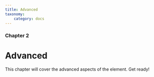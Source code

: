 ```yaml
---
title: Advanced
taxonomy:
    category: docs
---
```


### Chapter 2

# Advanced

This chapter will cover the advanced aspects of the element. Get ready!

